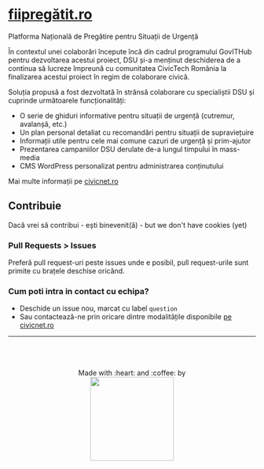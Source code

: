 # [fiipregătit.ro](https://fiipregatit.ro)
Platforma Națională de Pregătire pentru Situații de Urgență

În contextul unei colaborări începute încă din cadrul programului GovITHub pentru dezvoltarea acestui proiect, DSU și-a menținut deschiderea de a continua să lucreze împreună cu comunitatea CivicTech România la finalizarea acestui proiect în regim de colaborare civică.

Soluția propusă a fost dezvoltată în strânsă colaborare cu specialiștii DSU și cuprinde următoarele funcționalități:

- O serie de ghiduri informative pentru situații de urgență (cutremur, avalanșă, etc.)
- Un plan personal detaliat cu recomandări pentru situații de supraviețuire
- Informații utile pentru cele mai comune cazuri de urgență și prim-ajutor
- Prezentarea campaniilor DSU derulate de-a lungul timpului în mass-media
- CMS WordPress personalizat pentru administrarea conținutului

Mai multe informații pe [civicnet.ro](https://civicnet.ro/)

## Contribuie

Dacă vrei să contribui - ești binevenit(ă) - but we don't have cookies (yet) 

### Pull Requests > Issues
Preferă pull request-uri peste issues unde e posibil, pull request-urile sunt primite cu brațele deschise oricând.  

### Cum poti intra in contact cu echipa?
- Deschide un issue nou, marcat cu label `question`
- Sau contactează-ne prin oricare dintre modalitățile disponibile [pe civicnet.ro](https://civicnet.ro/contact)

----------

<div align="center">
	<br>
	<br>
	<br>
  <div>
    Made with :heart: and :coffee: by
  </div>
  <img src="https://civicnet.ro/CivicNet_Logo.svg" width="170px"/>
  <br>
</div>
